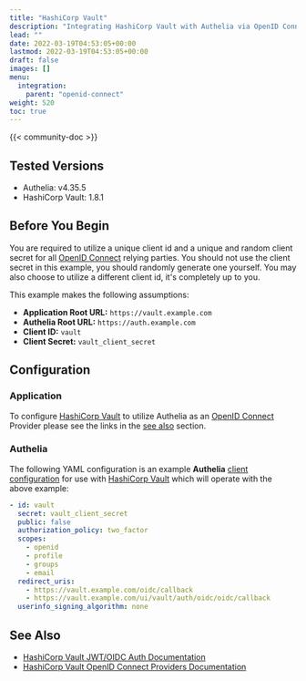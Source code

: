 ```yaml
---
title: "HashiCorp Vault"
description: "Integrating HashiCorp Vault with Authelia via OpenID Connect."
lead: ""
date: 2022-03-19T04:53:05+00:00
lastmod: 2022-03-19T04:53:05+00:00
draft: false
images: []
menu:
  integration:
    parent: "openid-connect"
weight: 520
toc: true
---
```


{{< community-doc >}}

## Tested Versions

- Authelia: v4.35.5
- HashiCorp Vault: 1.8.1

## Before You Begin

You are required to utilize a unique client id and a unique and random client secret for all [OpenID Connect] relying
parties. You should not use the client secret in this example, you should randomly generate one yourself. You may also
choose to utilize a different client id, it's completely up to you.

This example makes the following assumptions:

- **Application Root URL:** `https://vault.example.com`
- **Authelia Root URL:** `https://auth.example.com`
- **Client ID:** `vault`
- **Client Secret:** `vault_client_secret`

## Configuration

### Application

To configure [HashiCorp Vault] to utilize Authelia as an [OpenID Connect] Provider please see the links in the
[see also](#see-also) section.

### Authelia

The following YAML configuration is an example **Authelia**
[client configuration](../../../configuration/identity-providers/open-id-connect.md#clients) for use with [HashiCorp Vault]
which will operate with the above example:

```yaml
- id: vault
  secret: vault_client_secret
  public: false
  authorization_policy: two_factor
  scopes:
    - openid
    - profile
    - groups
    - email
  redirect_uris:
    - https://vault.example.com/oidc/callback
    - https://vault.example.com/ui/vault/auth/oidc/oidc/callback
  userinfo_signing_algorithm: none
```

## See Also

- [HashiCorp Vault JWT/OIDC Auth Documentation](https://www.vaultproject.io/docs/auth/jwt)
- [HashiCorp Vault OpenID Connect Providers Documentation](https://www.vaultproject.io/docs/auth/jwt/oidc_providers)

[HashiCorp Vault]: https://www.vaultproject.io/
[OpenID Connect]: ../../openid-connect/introduction.md
